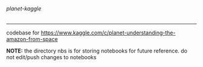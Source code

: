 ###### planet-kaggle
___
 
codebase for https://www.kaggle.com/c/planet-understanding-the-amazon-from-space


**NOTE:** the directory nbs is for storing notebooks for future reference. do not edit/push changes to notebooks